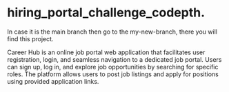 # hiring_portal_challenge_codepth.
In case it is the main branch then go to the my-new-branch, there you will find this project.


Career Hub is an online job portal web application that facilitates user registration, login, and seamless navigation to a dedicated job portal. Users can sign up, log in, and explore job opportunities by searching for specific roles. The platform allows users to post job listings and apply for positions using provided application links. 


